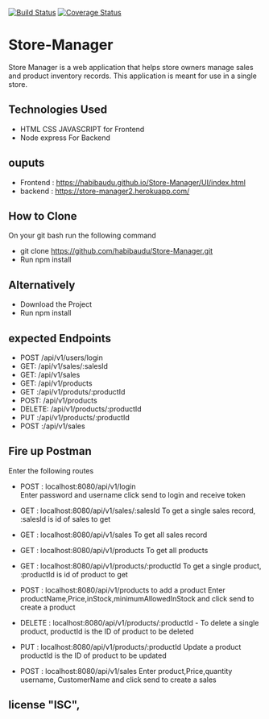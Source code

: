 [![Build Status](https://travis-ci.org/habibaudu/Store-Manager.svg?branch=ch-Test-161608110)](https://travis-ci.org/habibaudu/Store-Manager)   [![Coverage Status](https://coveralls.io/repos/github/habibaudu/Store-Manager/badge.svg?branch=ch-Test-161608110)](https://coveralls.io/github/habibaudu/Store-Manager?branch=ch-Test-161608110)




# Store-Manager
Store Manager is a web application that helps store owners manage sales and product inventory records. This application is meant for use in a single store.

## Technologies Used


   - HTML CSS JAVASCRIPT for Frontend  
   - Node express For Backend


## ouputs

  - Frontend : https://habibaudu.github.io/Store-Manager/UI/index.html
  - backend : https://store-manager2.herokuapp.com/
   

## How to Clone
On your git bash run the following command
   - git clone https://github.com/habibaudu/Store-Manager.git
   - Run  npm install

## Alternatively
   - Download the Project
   - Run  npm install 



## expected Endpoints
  - POST /api/v1/users/login
  - GET: /api/v1/sales/:salesId
  - GET: /api/v1/sales
  - GET: /api/v1/products
  - GET :/api/v1/produts/:productId
  - POST: /api/v1/products
  - DELETE: /api/v1/products/:productId
  - PUT :/api/v1/products/:productId
  - POST :/api/v1/sales

## Fire up Postman
  Enter the following routes
  - POST : localhost:8080/api/v1/login  
        Enter password and username click send to login and receive token

  - GET : localhost:8080/api/v1/sales/:salesId 
        To get a single sales record, :salesId is id of sales to get

  - GET : localhost:8080/api/v1/sales 
        To get all sales record 

  - GET : localhost:8080/api/v1/products
        To get all products

  - GET : localhost:8080/api/v1/products/:productId
        To get a single product, :productId is id of product to get

  - POST : localhost:8080/api/v1/products  to add a product
         Enter productName,Price,inStock,minimumAllowedInStock and click send to create a product 

  - DELETE : localhost:8080/api/v1/products/:productId
         - To delete a single product, productId is the ID of product to be deleted

  - PUT : localhost:8080/api/v1/products/:productId
        Update a product  productId is the ID of product to be updated

  - POST : localhost:8080/api/v1/sales 
      Enter product,Price,quantity  username, CustomerName and click send to create a sales  
        

 
## license "ISC",